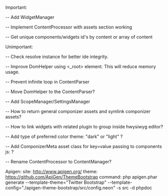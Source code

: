 Important:

-- Add WidgetManager

-- Implement ContentProcessor with assets section working

-- Get unique components/widgets id's by content or array of content

Unimportant:

-- Check resolve instance for better ide integrity.

-- Improve DomHelper using <_root> element. This will reduce memory usage.

-- Prevent infinite loop in ContentParser

-- Move DomHelper to the ContentParser?

-- Add ScopeManager/SettingsManager

-- How to return general componizer assets and symlink componizer assets?

-- How to link widgets with related plugin to group inside hwysiwyg editor?

-- Add type of preferred color theme: "dark" or "light"  ?

-- Add ComponizerMeta asset class for key=value passing to components js: <meta name="key" content="value">?

-- Rename ContentProcessor to ContentManager?

Apigen:
site: http://www.apigen.org/
theme: https://github.com/ApiGen/ThemeBootstrap
command: php apigen.phar generate --template-theme="Twitter Bootstrap" --template-config="./apigen-theme-bootstrap/src/config.neon" -s src -d phpdoc

